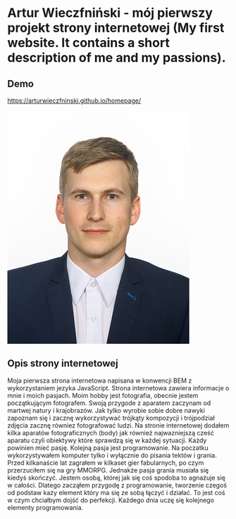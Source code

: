 # Artur Wieczfniński - mój pierwszy projekt strony internetowej (My first website. It contains a short description of me and my passions).

## Demo

https://arturwieczfninski.github.io/homepage/

![Artur](images/PictureProfile.jpg)

## Opis strony internetowej

Moja pierwsza strona internetowa napisana w konwencji BEM z wykorzystaniem jezyka JavaScript. 
Strona internetowa zawiera informacje o mnie i moich pasjach.
Moim hobby jest fotografia, obecnie jestem początkującym fotografem. Swoją przygode z aparatem zaczynam od martwej natury i krajobrazów.
Jak tylko wyrobie sobie dobre nawyki zapoznam się i zacznę wykorzystywać trójkąty kompozycji i trójpodział zdjęcia zacznę równiez fotografować ludzi. 
Na stronie internetowej dodałem kilka aparatów fotograficznych (body) jak również najwazniejszą cześć aparatu czyli obiektywy które sprawdzą się w każdej sytuacji.
Każdy powinien mieć pasję.
Kolejną pasja jest programowanie. Na poczatku wykorzystywałem komputer tylko i wyłącznie do pisania tektów i grania. Przed kilkanaście lat zagrałem w kilkaset gier fabularnych, po czym przerzuciłem się na gry MMORPG. Jednakże pasja grania musiała się kiedyś skończyć. Jestem osobą, której jak się coś spodoba to agnażuje się w całości. Dlatego zacząłem przygodę z programowanie, tworzenie czegoś od podstaw każy element który ma się ze sobą łączyć i działać. To jest coś w czym chciałbym dojść do perfekcji. Każdego dnia uczę się kolejnego elementy programowania. 
